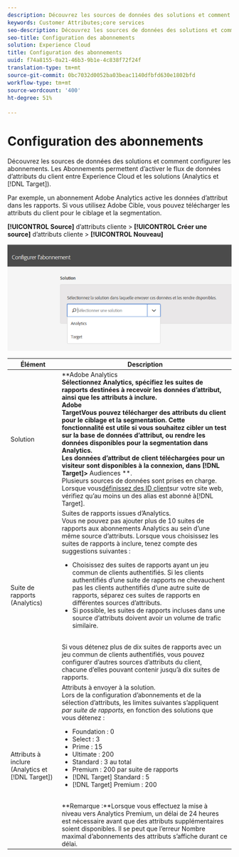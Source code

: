 ```yaml
---
description: Découvrez les sources de données des solutions et comment configurer les abonnements. Les Abonnements activent le flux de données d’attributs du client entre Experience Cloud et les solutions (Analytics et Cible).
keywords: Customer Attributes;core services
seo-description: Découvrez les sources de données des solutions et comment configurer les abonnements. Les Abonnements activent le flux de données d’attributs du client entre Experience Cloud et les solutions (Analytics et Cible).
seo-title: Configuration des abonnements
solution: Experience Cloud
title: Configuration des abonnements
uuid: f74a8155-0a21-46b3-9b1e-4c838f72f24f
translation-type: tm+mt
source-git-commit: 0bc7032d0052ba03beac1140dfbfd630e1802bfd
workflow-type: tm+mt
source-wordcount: '400'
ht-degree: 51%

---
```



# Configuration des abonnements

Découvrez les sources de données des solutions et comment configurer les abonnements. Les Abonnements permettent d’activer le flux de données d’attributs du client entre Experience Cloud et les solutions (Analytics et [!DNL Target]).

Par exemple, un abonnement Adobe Analytics active les données d’attribut dans les rapports. Si vous utilisez Adobe Cible, vous pouvez télécharger les attributs du client pour le ciblage et la segmentation.

**[!UICONTROL Source]** d’attributs cliente > **[!UICONTROL Créer une source]** d’attributs cliente > **[!UICONTROL Nouveau]**

![](assets/configure_subscription_page.png)

| Élément | Description |
|--- |--- |
| Solution | **Adobe Analytics **<br>Sélectionnez Analytics, spécifiez les suites de rapports destinées à recevoir les données d’attribut, ainsi que les attributs à inclure.<br>**Adobe**<br>TargetVous pouvez télécharger des attributs du client pour le ciblage et la segmentation. Cette fonctionnalité est utile si vous souhaitez cibler un test sur la base de données d’attribut, ou rendre les données disponibles pour la segmentation dans Analytics.<br>Les données d’attribut de client téléchargées pour un visiteur sont disponibles à la connexion, dans **[!DNL Target]**>** Audiences **.<br>Plusieurs sources de données sont prises en charge. Lorsque vous[définissez des ID client](../core-services/core-services.md)sur votre site web, vérifiez qu’au moins un des alias est abonné à[!DNL Target]. |
| Suite de rapports (Analytics) | Suites de rapports issues d’Analytics.<br>Vous ne pouvez pas ajouter plus de 10 suites de rapports aux abonnements Analytics au sein d’une même source d’attributs. Lorsque vous choisissez les suites de rapports à inclure, tenez compte des suggestions suivantes :<ul><li>Choisissez des suites de rapports ayant un jeu commun de clients authentifiés. Si les clients authentifiés d’une suite de rapports ne chevauchent pas les clients authentifiés d’une autre suite de rapports, séparez ces suites de rapports en différentes sources d’attributs.</li><li>Si possible, les suites de rapports incluses dans une source d’attributs doivent avoir un volume de trafic similaire.</li></ul><br>Si vous détenez plus de dix suites de rapports avec un jeu commun de clients authentifiés, vous pouvez configurer d’autres sources d’attributs du client, chacune d’elles pouvant contenir jusqu’à dix suites de rapports. |
| Attributs à inclure (Analytics et [!DNL Target]) | Attributs à envoyer à la solution. <br>Lors de la configuration d’abonnements et de la sélection d’attributs, les limites suivantes s’appliquent _par suite de rapports,_ en fonction des solutions que vous détenez :<ul><li>Foundation : 0</li><li>Select : 3</li><li>Prime : 15</li><li>Ultimate : 200</li><li>Standard : 3 au total</li><li>Premium : 200 par suite de rapports</li><li>[!DNL Target] Standard : 5</li><li>[!DNL Target] Premium : 200</li></ul><br>**Remarque :**Lorsque vous effectuez la mise à niveau vers Analytics Premium, un délai de 24 heures est nécessaire avant que des attributs supplémentaires soient disponibles. Il se peut que l’erreur Nombre maximal d’abonnements des attributs s’affiche durant ce délai. |
